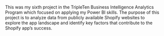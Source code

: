 This was my sixth project in the TripleTen Business Intelligence Analytics Program which focused on applying my Power BI skills. The purpose of this project is to analyze data from publicly available Shopify websites to explore the app landscape and identify key factors that contribute to the Shopify app’s success.
